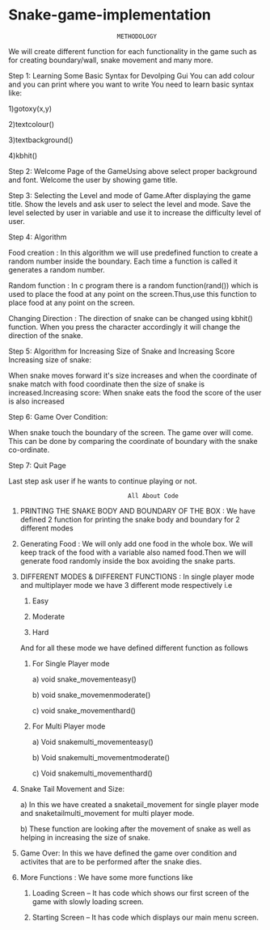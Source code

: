 # Snake-game-implementation

                                  METHODOLOGY

We will create different function for each functionality in the game such as for creating boundary/wall, snake movement and many more.

Step 1: Learning Some Basic Syntax for Devolping Gui You can add colour and you can print where you want to write You
need to learn basic syntax like:

1)gotoxy(x,y)

2)textcolour()

3)textbackground()

4)kbhit()

Step 2: Welcome Page of the GameUsing above select proper background and font. Welcome the user by showing game title.

Step 3: Selecting the Level and mode of Game.After displaying the game title. Show the levels and ask user to select the level and mode. Save the level selected by user in variable and use it to increase the difficulty level of user.

Step 4: Algorithm

Food creation : In this algorithm we will use predefined function to create a random number inside the boundary. Each time a function is called it generates a random number.

Random function : In c program there is a random function(rand()) which is used to place the food at any point on the screen.Thus,use this function to place food at any point on the screen.

Changing Direction : The direction of snake can be changed using kbhit() function. When you press the character accordingly it will change the direction of the snake.

Step 5: Algorithm for Increasing Size of Snake and Increasing Score Increasing size of snake: 

When snake moves forward it's size increases and when the coordinate of snake match with food coordinate then the size of snake is increased.Increasing score: When snake eats the food the score of the user is also increased

Step 6: Game Over Condition:

When snake touch the boundary of the screen. The game over will come. This can be done by comparing the coordinate of boundary with the snake co-ordinate.

Step 7: Quit Page

Last step ask user if he wants to continue playing or not.

                                     All About Code
                                     
1. PRINTING THE SNAKE BODY AND BOUNDARY OF THE BOX : We have defined 2 function for printing the snake body and boundary for 2 different modes

2. Generating Food : We will only add one food in the whole box. We will keep track of the food with a variable also named food.Then we will generate food randomly inside the                        box avoiding the snake parts.

3. DIFFERENT MODES & DIFFERENT FUNCTIONS : In single player mode and multiplayer mode we have 3 different mode respectively i.e
    1) Easy 
    
    2) Moderate
    
    3) Hard
    
    And for all these mode we have defined different function as follows
   
    1) For Single Player mode
    
       a) void snake_movementeasy()
       
       b) void snake_movemenmoderate()
       
       c) void snake_movementhard()

    2) For Multi Player mode
    
       a) Void snakemulti_movementeasy()
       
       b) Void snakemulti_movementmoderate()
       
       c) Void snakemulti_movementhard()

4. Snake Tail Movement and Size:

    a) In this we have created a snaketail_movement for single player mode and snaketailmulti_movement for multi player mode.
    
    b) These function are looking after the movement of snake as well as helping in increasing the
       size of snake.

5. Game Over: In this we have defined the game over condition and activites that are to be performed after the snake dies.

6. More Functions : We have some more functions like 

    1) Loading Screen – It has code which shows our first screen of the game with slowly loading screen.
    
    2) Starting Screen – It has code which displays our main menu screen.


